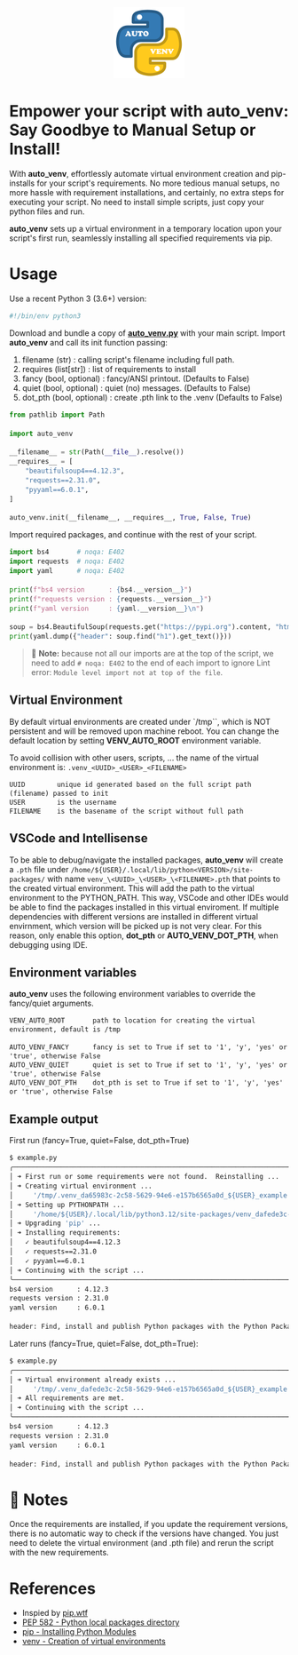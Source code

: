 <!-- https://www.iconfinder.com/icons/4518857/python_icon -->
<center><img src="docs/images/favicon.png"></center>

# Empower your script with **auto_venv**: Say Goodbye to Manual Setup or Install!

With **auto_venv**, effortlessly automate virtual environment creation and pip-installs for your script's requirements.  No more tedious manual setups, no more hassle with requirement installations, and certainly, no extra steps for executing your script.  No need to install simple scripts, just copy your python files and run.

**auto_venv** sets up a virtual environment in a temporary location upon your script's first run, seamlessly installing all specified requirements via pip.

# Usage

Use a recent Python 3 (3.6+) version:

```python
#!/bin/env python3
```

Download and bundle a copy of **[auto_venv.py](https://github.com/amal-khailtash/auto_venv/raw/main/auto_venv.py)** with your main script.  Import **auto_venv** and call its init function passing:

1. filename (str)            : calling script's filename including full path.
2. requires (list[str])      : list of requirements to install
3. fancy    (bool, optional) : fancy/ANSI printout.  (Defaults to False)
4. quiet    (bool, optional) : quiet (no) messages.  (Defaults to False)
5. dot_pth  (bool, optional) : create .pth link to the .venv  (Defaults to False)

```python
from pathlib import Path

import auto_venv

__filename__ = str(Path(__file__).resolve())
__requires__ = [
    "beautifulsoup4==4.12.3",
    "requests==2.31.0",
    "pyyaml==6.0.1",
]

auto_venv.init(__filename__, __requires__, True, False, True)
```

Import required packages, and continue with the rest of your script.

```python
import bs4       # noqa: E402
import requests  # noqa: E402
import yaml      # noqa: E402

print(f"bs4 version      : {bs4.__version__}")
print(f"requests version : {requests.__version__}")
print(f"yaml version     : {yaml.__version__}\n")

soup = bs4.BeautifulSoup(requests.get("https://pypi.org").content, "html.parser")
print(yaml.dump({"header": soup.find("h1").get_text()}))
```

> :memo: **Note:** because not all our imports are at the top of the script, we need to add `# noqa: E402` to the end of each import to ignore Lint error: `Module level import not at top of the file`.

## Virtual Environment

By default virtual environments are created under `/tmp``, which is NOT persistent and will be removed upon machine reboot.  You can change the default location by setting **VENV_AUTO_ROOT** environment variable.

To avoid collision with other users, scripts, ... the name of the virtual environment is: `.venv_<UUID>_<USER>_<FILENAME>`

    UUID        unique id generated based on the full script path (filename) passed to init
    USER        is the username
    FILENAME    is the basename of the script without full path

## VSCode and Intellisense

To be able to debug/navigate the installed packages, **auto_venv** will create a `.pth` file under `/home/${USER}/.local/lib/python<VERSION>/site-packages/` with name `venv_\<UUID>_\<USER>_\<FILENAME>.pth` that points to the created virtual environment.  This will add the path to the virtual environment to the PYTHON_PATH.  This way, VSCode and other IDEs would be able to find the packages installed in this virtual enviroment.  If multiple dependencies with different versions are installed in different virtual envirnment, which version will be picked up is not very clear.  For this reason, only enable this option, **dot_pth** or **AUTO_VENV_DOT_PTH**, when debugging using IDE.

## Environment variables

**auto_venv** uses the following environment variables to override the fancy/quiet arguments.

    VENV_AUTO_ROOT       path to location for creating the virtual environment, default is /tmp

    AUTO_VENV_FANCY      fancy is set to True if set to '1', 'y', 'yes' or 'true', otherwise False
    AUTO_VENV_QUIET      quiet is set to True if set to '1', 'y', 'yes' or 'true', otherwise False
    AUTO_VENV_DOT_PTH    dot_pth is set to True if set to '1', 'y', 'yes' or 'true', otherwise False

## Example output

First run (fancy=True, quiet=False, dot_pth=True)

```bash
$ example.py
╭────────────────────────────────────────────────────────────────────────────────
│ ➜ First run or some requirements were not found.  Reinstalling ...
│ ➜ Creating virtual environment ...
│     '/tmp/.venv_da65983c-2c58-5629-94e6-e157b6565a0d_${USER}_example.py'
│ ➜ Setting up PYTHONPATH ...
│     '/home/${USER}/.local/lib/python3.12/site-packages/venv_dafede3c-2c58-5629-94e6-e157b6565a0d_${USER}_example.py.pth'
│ ➜ Upgrading 'pip' ...
│ ➜ Installing requirements:
│   ✓ beautifulsoup4==4.12.3
│   ✓ requests==2.31.0
│   ✓ pyyaml==6.0.1
│ ➜ Continuing with the script ...
╰────────────────────────────────────────────────────────────────────────────────
bs4 version      : 4.12.3
requests version : 2.31.0
yaml version     : 6.0.1

header: Find, install and publish Python packages with the Python Package Index
```

Later runs (fancy=True, quiet=False, dot_pth=True):

```bash
$ example.py
╭────────────────────────────────────────────────────────────────────────────────
│ ➜ Virtual environment already exists ...
│     '/tmp/.venv_dafede3c-2c58-5629-94e6-e157b6565a0d_${USER}_example.py'
│ ➜ All requirements are met.
│ ➜ Continuing with the script ...
╰────────────────────────────────────────────────────────────────────────────────
bs4 version      : 4.12.3
requests version : 2.31.0
yaml version     : 6.0.1

header: Find, install and publish Python packages with the Python Package Index
```

# :memo: Notes

Once the requirements are installed, if you update the requirement versions, there is no automatic way to check if the versions have changed.  You just need to delete the virtual environment (and .pth file) and rerun the script with the new requirements.

# References
* Inspied by [pip.wtf](https://pip.wtf/)
* [PEP 582 - Python local packages directory](https://peps.python.org/pep-0582/)
* [pip - Installing Python Modules](https://docs.python.org/3/installing/index.html)
* [venv - Creation of virtual environments](https://docs.python.org/3/library/venv.html)
